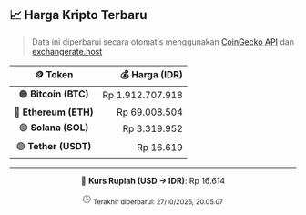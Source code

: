 

<!-- HARGA_KRIPTO -->
## 📈 Harga Kripto Terbaru

> Data ini diperbarui secara otomatis menggunakan [CoinGecko API](https://www.coingecko.com/) dan [exchangerate.host](https://exchangerate.host/)

<div align="center">

| 🪙 Token | 💰 Harga (IDR) |
|:------:|---------------:|
| 🟠 **Bitcoin (BTC)**   | Rp 1.912.707.918 |
| 🔵 **Ethereum (ETH)**  | Rp 69.008.504 |
| 🟣 **Solana (SOL)**    | Rp 3.319.952 |
| 🟢 **Tether (USDT)**   | Rp 16.619 |

---

💱 **Kurs Rupiah (USD → IDR)**: Rp 16.614

🕒 <sub>Terakhir diperbarui: 27/10/2025, 20.05.07</sub>

</div>
<!-- /HARGA_KRIPTO -->
